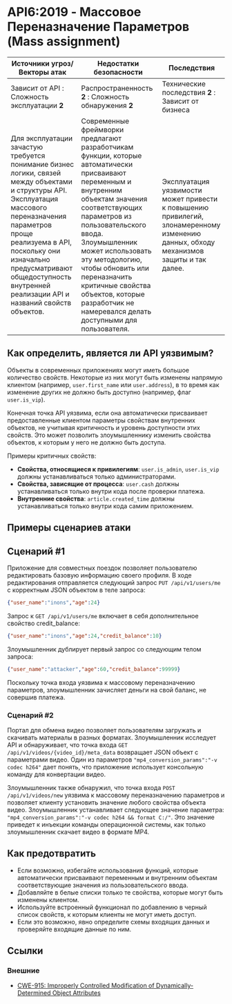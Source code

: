 # API6:2019 - Массовое Переназначение Параметров (Mass assignment)

| Источники угроз/Векторы атак | Недостатки безопасности | Последствия |
| - | - | - |
| Зависит от API : Сложность эксплуатации **2** | Распространенность **2** : Сложность обнаружения **2** | Технические последствия **2** : Зависит от бизнеса |
| Для эксплуатации зачастую требуется понимание бизнес логики, связей между объектами и структуры API. Эксплуатация массового переназначения параметров проще реализуема в API, поскольку они изначально предусматривают общедоступность внутренней реализации API и названий свойств объектов. | Современные фреймворки предлагают разработчикам функции, которые автоматически присваивают переменным и внутренним объектам значения соответствующих параметров из пользовательского ввода. Злоумышленник может использовать эту методологию, чтобы обновить или переназначить критичные свойства объектов, которые разработчик не намеревался делать доступными для пользователя. | Эксплуатация уязвимости может привести к повышению привилегий, злонамеренному изменению данных, обходу механизмов защиты и так далее. |

## Как определить, является ли API уязвимым?

Объекты в современных приложениях могут иметь большое количество свойств. Некоторые из них могут быть изменены напрямую клиентом (например, `user.first_name` или `user.address`), в то время как изменение других не должно быть доступно (например, флаг `user.is_vip`).

Конечная точка API уязвима, если она автоматически присваивает предоставленные клиентом параметры свойствам внутренних объектов, не учитывая критичность и уровень доступности этих свойств. Это может позволить злоумышленнику изменить свойства объектов, к которым у него не должно быть доступа.

Примеры критичных свойств:

* **Свойства, относящиеся к привилегиям**: `user.is_admin`, `user.is_vip` должны устанавливаться только администраторами.
* **Свойства, зависящие от процесса**: `user.cash` должны устанавливаться только внутри кода после проверки платежа.
* **Внутренние свойства**: `article.created_time` должны устанавливаться только внутри кода самим приложением.


## Примеры сценариев атаки

## Сценарий #1

Приложение для совместных поездок позволяет пользователю редактировать базовую информацию своего профиля. В ходе редактирования отправляется следующий запрос `PUT /api/v1/users/me` с корректным JSON объектом в теле запроса:

```json
{"user_name":"inons","age":24}
```

Запрос к `GET /api/v1/users/me` включает в себя дополнительное свойство credit_balance:

```json
{"user_name":"inons","age":24,"credit_balance":10}
```

Злоумышленник дублирует первый запрос со следующим телом запроса:

```json
{"user_name":"attacker","age":60,"credit_balance":99999}
```

Поскольку точка входа уязвима к массовому переназначению параметров, злоумышленник зачисляет деньги на свой баланс, не совершив платежа.

### Сценарий #2

Портал для обмена видео позволяет пользователям загружать и скачивать материалы в разных форматах. Злоумышленник исследует API и обнаруживает, что точка входа `GET /api/v1/videos/{video_id}/meta_data` возвращает JSON объект с параметрами видео. Один из параметров `"mp4_conversion_params":"-v codec h264"` дает понять, что приложение использует консольную команду для конвертации видео.

Злоумышленник также обнаружил, что точка входа `POST /api/v1/videos/new` уязвима к массовому переназначению параметров и позволяет клиенту установить значение любого свойства объекта видео.
Злоумышленник устанавливает следующее значение параметра: `"mp4_conversion_params":"-v codec h264 && format C:/"`. Это значение приведет к инъекции команды операционной системы, как только злоумышленник скачает видео в формате MP4.

## Как предотвратить

* Если возможно, избегайте использования функций, которые автоматически присваивают переменным и внутренним объектам соответствующие значения из пользовательского ввода.
* Добавляйте в белые списки только те свойства, которые могут быть изменены клиентом.
* Используйте встроенный функционал по добавлению в черный список свойств, к которым клиенты не могут иметь доступ.
* Если это возможно, явно определите схемы входящих данных и проверяйте входящие данные по ним.

## Ссылки

### Внешние

* [CWE-915: Improperly Controlled Modification of Dynamically-Determined Object Attributes][1]

[1]: https://cwe.mitre.org/data/definitions/915.html
